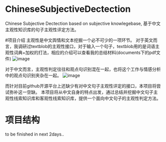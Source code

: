# ChineseSubjectiveDectection
Chinese Subjective Dectection based on subjective knowlegebase, 基于中文主观性知识库的句子主观性评定方法。

#项目介绍 
主观性是中文舆情和文本挖掘一个必不可少的一项环节。
对于英文而言，我调研过textblob的主观性接口，对于输入一个句子，textblob用的是词语主观性词典+加权的打法，相应的介绍可以查看我的总结材料(documents下的pdf文件)
![image](https://github.com/liuhuanyong/ChineseSubjectiveDetection/blob/master/image/textblob_schema.jpg)

对于中文而言，主观性判定往往和观点句识别混在一起，也将这个工作与情感分析中的观点句识别夹杂在一起。
![image](https://github.com/liuhuanyong/ChineseSubjectiveDetection/blob/master/image/textblob_summary.jpg)

而针对目前github开源平台上还缺少有对中文句子主观性评定的接口，本项目将尝试弥补这一空缺。
本项目将从中文自身的特点出发，通过总结并挖掘中文句子主观性线索知识库和客观性线索知识库，提供一个面向中文句子的主观性判定方法。

# 项目结构

to be finished in next 2days..
